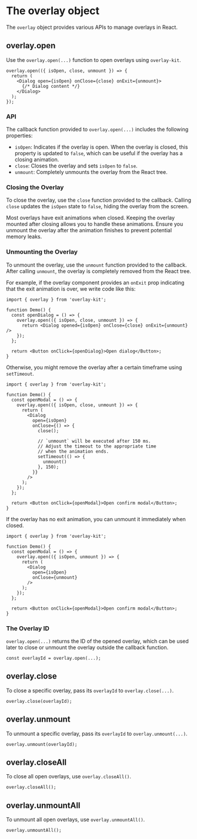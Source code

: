 # The overlay object

The `overlay` object provides various APIs to manage overlays in React.

## overlay.open

Use the `overlay.open(...)` function to open overlays using `overlay-kit`.

```tsx
overlay.open(({ isOpen, close, unmount }) => {
  return (
    <Dialog open={isOpen} onClose={close} onExit={unmount}>
      {/* Dialog content */}
    </Dialog>
  );
});
```

### API

The callback function provided to `overlay.open(...)` includes the following properties:

- `isOpen`: Indicates if the overlay is open. When the overlay is closed, this property is updated to `false`, which can be useful if the overlay has a closing animation.
- `close`: Closes the overlay and sets `isOpen` to `false`.
- `unmount`: Completely unmounts the overlay from the React tree.

### Closing the Overlay

To close the overlay, use the `close` function provided to the callback. Calling `close` updates the `isOpen` state to `false`, hiding the overlay from the screen.

Most overlays have exit animations when closed. Keeping the overlay mounted after closing allows you to handle these animations. Ensure you unmount the overlay after the animation finishes to prevent potential memory leaks.

### Unmounting the Overlay

To unmount the overlay, use the `unmount` function provided to the callback. After calling `unmount`, the overlay is completely removed from the React tree.

For example, if the overlay component provides an `onExit` prop indicating that the exit animation is over, we write code like this:

```tsx{6}
import { overlay } from 'overlay-kit';

function Demo() {
  const openDialog = () => {
    overlay.open(({ isOpen, close, unmount }) => {
      return <Dialog opened={isOpen} onClose={close} onExit={unmount} />
    });
  };

  return <Button onClick={openDialog}>Open dialog</Button>;
}
```

Otherwise, you might remove the overlay after a certain timeframe using `setTimeout`.

```tsx{12-17}
import { overlay } from 'overlay-kit';

function Demo() {
  const openModal = () => {
    overlay.open(({ isOpen, close, unmount }) => {
      return (
        <Dialog
          open={isOpen}
          onClose={() => {
            close();

            // `unmount` will be executed after 150 ms.
            // Adjust the timeout to the appropriate time
            // when the animation ends.
            setTimeout(() => {
              unmount()
            }, 150);
          }}
        />
      );
    });
  };

  return <Button onClick={openModal}>Open confirm modal</Button>;
}
```

If the overlay has no exit animation, you can unmount it immediately when closed.

```tsx{9}
import { overlay } from 'overlay-kit';

function Demo() {
  const openModal = () => {
    overlay.open(({ isOpen, unmount }) => {
      return (
        <Dialog
          open={isOpen}
          onClose={unmount}
        />
      );
    });
  };

  return <Button onClick={openModal}>Open confirm modal</Button>;
}
```

### The Overlay ID

`overlay.open(...)` returns the ID of the opened overlay, which can be used later to close or unmount the overlay outside the callback function.

```tsx
const overlayId = overlay.open(...);
```

## overlay.close

To close a specific overlay, pass its `overlayId` to `overlay.close(...)`.

```tsx
overlay.close(overlayId);
```

## overlay.unmount

To unmount a specific overlay, pass its `overlayId` to `overlay.unmount(...)`.

```tsx
overlay.unmount(overlayId);
```

## overlay.closeAll

To close all open overlays, use `overlay.closeAll()`.

```tsx
overlay.closeAll();
```

## overlay.unmountAll

To unmount all open overlays, use `overlay.unmountAll()`.

```tsx
overlay.unmountAll();
```
